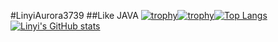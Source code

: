 #LinyiAurora3739
##Like JAVA
[![trophy](https://github-profile-trophy.vercel.app/?username=linyiaurora3739)](https://github.com/ryo-ma/github-profile-trophy)[![trophy](https://github-profile-trophy.vercel.app/?username=linyiaurora3739)](https://github.com/ryo-ma/github-profile-trophy)[![Top Langs](https://github-readme-stats.vercel.app/api/top-langs/?username=linyiaurora3739&layout=compact)](https://github.com/anuraghazra/github-readme-stats)
[![Linyi's GitHub stats](https://github-readme-stats.vercel.app/api?username=linyiaurora3739)](https://github.com/anuraghazra/github-readme-stats)
